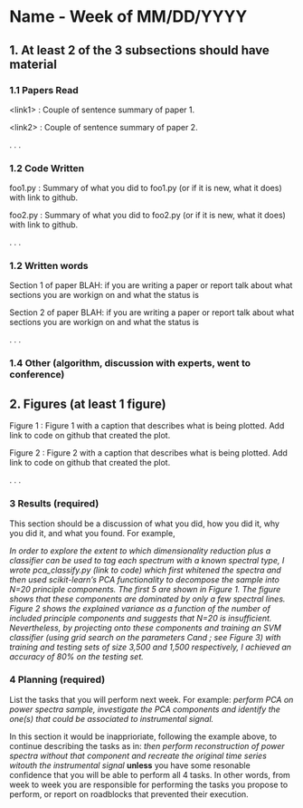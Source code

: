 # Name - Week of MM/DD/YYYY

## 1. At least 2 of the 3 subsections should have material

### 1.1 Papers Read

\<link1\> : Couple of sentence summary of paper 1.

\<link2\> : Couple of sentence summary of paper 2.

.
.
.
### 1.2 Code Written

foo1.py : Summary of what you did to foo1.py (or if it is new, what it does) with link to github.

foo2.py : Summary of what you did to foo2.py (or if it is new, what it does) with link to github.

.
.
.
### 1.2 Written words

Section 1 of paper BLAH: if you are writing a paper or report  talk about what sections you are workign on and what the status is

Section 2 of paper BLAH: if you are writing a paper or report talk about what sections you are workign on and what the status is

.
.
.


### 1.4 Other (algorithm, discussion with experts, went to conference)

## 2. Figures (at least 1 figure)

Figure 1 : Figure 1 with a caption that describes what is being plotted. Add link to code on github that created the plot.

Figure 2 : Figure 2 with a caption that describes what is being plotted. Add link to code on github that created the plot.

.
.
.
### 3 Results (required)

This section should be a discussion of what you did, how you did it, why you did it, and what you found.  For example,

_In order to explore the extent to which dimensionality reduction plus a classifier can be used to tag each spectrum with a known spectral type, I wrote pca_classify.py (link to code) which first whitened the spectra and then used scikit-learn’s PCA functionality to decompose the sample into N=20 principle components.  The first 5 are shown in Figure 1.  The figure shows that these components are dominated by only a few spectral lines.  Figure 2 shows the explained variance as a function of the number of included principle components and suggests that N=20 is insufficient.  Nevertheless, by projecting onto these components and training an SVM classifier (using grid search on the parameters Cand ; see Figure 3) with training and testing sets of size 3,500 and 1,500 respectively, I achieved an accuracy of 80% on the testing set._

### 4 Planning (required)

List the tasks that you will perform next week. For example:
_perform PCA on power spectra sample, investigate the PCA components and identify the one(s) that could be associated to instrumental signal._

In this section it would be inapprioriate, following the example above, to continue describing the tasks as in:
_then perform reconstruction of power spectra without that component and recreate the original time series witouth the instrumental signal_ 
**unless** you have some resonable confidence that you will be able to perform all 4 tasks. In other words, from week to week you are responsible for performing the tasks you propose to perform, or report on roadblocks that prevented their execution.

